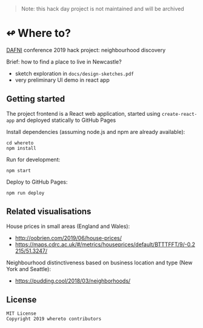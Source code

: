 > Note: this hack day project is not maintained and will be archived

# ↫ Where to?

[DAFNI](https://www.dafni.ac.uk/) conference 2019 hack project: neighbourhood discovery

Brief: how to find a place to live in Newcastle?
- sketch exploration in `docs/design-sketches.pdf`
- very preliminary UI demo in react app


## Getting started

The project frontend is a React web application, started using `create-react-app` and deployed
statically to GitHub Pages

Install dependencies (assuming node.js and npm are already available):

    cd whereto
    npm install

Run for development:

    npm start

Deploy to GitHub Pages:

    npm run deploy


## Related visualisations

House prices in small areas (England and Wales):
- http://oobrien.com/2019/06/house-prices/
- https://maps.cdrc.ac.uk/#/metrics/houseprices/default/BTTTFFT/9/-0.2215/51.3247/

Neighbourhood distinctiveness based on business location and type (New York and Seattle):
- https://pudding.cool/2018/03/neighborhoods/


## License

```
MIT License
Copyright 2019 whereto contributors
```
